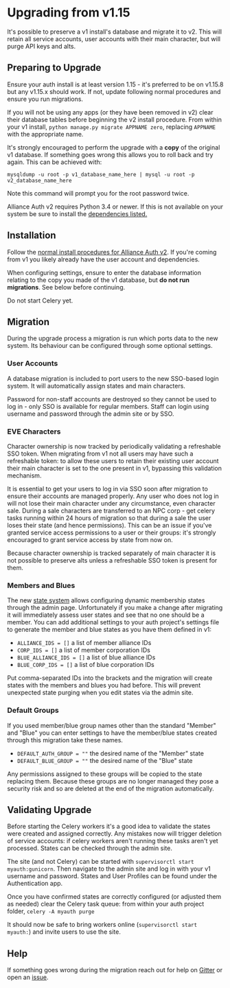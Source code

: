 # Upgrading from v1.15

It's possible to preserve a v1 install's database and migrate it to v2. This will retain all service accounts, user accounts with their main character, but will purge API keys and alts.

## Preparing to Upgrade

Ensure your auth install is at least version 1.15 - it's preferred to be on v1.15.8 but any v1.15.x should work. If not, update following normal procedures and ensure you run migrations.

If you will not be using any apps (or they have been removed in v2) clear their database tables before beginning the v2 install procedure. From within your v1 install, `python manage.py migrate APPNAME zero`, replacing `APPNAME` with the appropriate name.

It's strongly encouraged to perform the upgrade with a **copy** of the original v1 database. If something goes wrong this allows you to roll back and try again. This can be achieved with:

    mysqldump -u root -p v1_database_name_here | mysql -u root -p v2_database_name_here

Note this command will prompt you for the root password twice.

Alliance Auth v2 requires Python 3.4 or newer. If this is not available on your system be sure to install the [dependencies listed.](allianceauth.md#python)

## Installation

Follow the [normal install procedures for Alliance Auth v2](allianceauth.md). If you're coming from v1 you likely already have the user account and dependencies.

When configuring settings, ensure to enter the database information relating to the copy you made of the v1 database, but **do not run migrations**. See below before continuing.

Do not start Celery yet.

## Migration

During the upgrade process a migration is run which ports data to the new system. Its behaviour can be configured through some optional settings.

### User Accounts

A database migration is included to port users to the new SSO-based login system. It will automatically assign states and main characters.

Password for non-staff accounts are destroyed so they cannot be used to log in - only SSO is available for regular members. Staff can login using username and password through the admin site or by SSO.

### EVE Characters

Character ownership is now tracked by periodically validating a refreshable SSO token. When migrating from v1 not all users may have such a refreshable token: to allow these users to retain their existing user account their main character is set to the one present in v1, bypassing this validation mechanism.

It is essential to get your users to log in via SSO soon after migration to ensure their accounts are managed properly. Any user who does not log in will not lose their main character under any circumstance, even character sale. During a sale characters are transferred to an NPC corp - get celery tasks running within 24 hours of migration so that during a sale the user loses their state (and hence permissions). This can be an issue if you've granted service access permissions to a user or their groups: it's strongly encouraged to grant service access by state from now on.

Because character ownership is tracked separately of main character it is not possible to preserve alts unless a refreshable SSO token is present for them.

### Members and Blues

The new [state system](../../features/states.md) allows configuring dynamic membership states through the admin page. Unfortunately if you make a change after migrating it will immediately assess user states and see that no one should be a member. You can add additional settings to your auth project's settings file to generate the member and blue states as you have them defined in v1:
 - `ALLIANCE_IDS = []` a list of member alliance IDs
 - `CORP_IDS = []` a list of member corporation IDs
 - `BLUE_ALLIANCE_IDS = []` a list of blue alliance IDs
 - `BLUE_CORP_IDS = []` a list of blue corporation IDs

Put comma-separated IDs into the brackets and the migration will create states with the members and blues you had before. This will prevent unexpected state purging when you edit states via the admin site.

### Default Groups

If you used member/blue group names other than the standard "Member" and "Blue" you can enter settings to have the member/blue states created through this migration take these names.
 - `DEFAULT_AUTH_GROUP = ""` the desired name of the "Member" state
 - `DEFAULT_BLUE_GROUP = ""` the desired name of the "Blue" state 

Any permissions assigned to these groups will be copied to the state replacing them. Because these groups are no longer managed they pose a security risk and so are deleted at the end of the migration automatically.

 
## Validating Upgrade

Before starting the Celery workers it's a good idea to validate the states were created and assigned correctly. Any mistakes now will trigger deletion of service accounts: if celery workers aren't running these tasks aren't yet processed. States can be checked through the admin site.

The site (and not Celery) can be started with `supervisorctl start myauth:gunicorn`. Then navigate to the admin site and log in with your v1 username and password. States and User Profiles can be found under the Authentication app.

Once you have confirmed states are correctly configured (or adjusted them as needed) clear the Celery task queue: from within your auth project folder, `celery -A myauth purge`

It should now be safe to bring workers online (`supervisorctl start myauth:`) and invite users to use the site.

## Help

If something goes wrong during the migration reach out for help on [Gitter](https://gitter.im/R4stl1n/allianceauth) or open an [issue](https://github.com/allianceauth/allianceauth/issues).